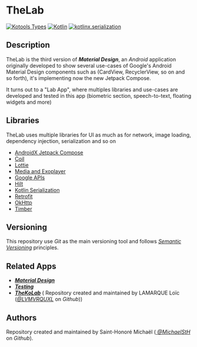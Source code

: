 # TheLab

[![Kotools Types][kotools-types-badge]][kotools-types-project]
[![Kotlin][kotlin-badge]][kotlin]
[![kotlinx.serialization][kotlinx.serialization-badge]][kotlinx.serialization]

## Description

TheLab is the third version of ***Material Design***, an *Android* application originally developed
to show several use-cases of Google's Android Material Design components such as (CardView,
RecyclerView, so on and so forth), it's implementing now the new Jetpack Compose.

It turns out to a "Lab App", where multiples libraries and use-cases are developed and tested in
this app (biometric section, speech-to-text, floating widgets and more)

## Libraries

TheLab uses multiple libraries for UI as much as for network, image loading, dependency injection,
serialization and so on

- [AndroidX Jetpack Compose][jetpack-compose]
- [Coil][coil]
- [Lottie][lottie]
- [Media and Exoplayer][exoplayer]
- [Google APIs][jetpack-compose]
- [Hilt][dagger-hilt]
- [Kotlin Serialization][kotlinx-serialization]
- [Retrofit][retrofit]
- [OkHttp][okhttp]
- [Timber][timber]

## Versioning

This repository use *Git* as the main versioning tool and follows [*Semantic Versioning*][sem-ver]
principles.

## Related Apps

* [***Material Design***](https://github.com/MichaelStH/MaterialDesignFeatures)
* [***Testing***](https://github.com/MichaelStH/Testing/tree/develop)
* [***TheKoLab***](https://github.com/TheXtremeLabs/TheKoLab) (
  Repository created and maintained by LAMARQUE Loïc ([*@LVMVRQUXL*](https://github.com/LVMVRQUXL)
  on *Github*))

## Authors

Repository created and maintained by Saint-Honoré Michaël ([
*@MichaelStH*](https://github.com/MichaelStH/) on *Github*).

[sem-ver]: https://semver.org/
[kotools-types-badge]: https://img.shields.io/static/v1?label=version&message=12.0.13&color=blue
[kotools-types-project]: https://github.com/kotools/types
[kotlin]: https://kotlinlang.org
[kotlin-badge]: https://img.shields.io/badge/kotlin-1.9.10-blue?logo=kotlin
[kotlin.ArithmeticException]: https://kotlinlang.org/api/latest/jvm/stdlib/kotlin/-arithmetic-exception
[kotlinx.serialization]: https://github.com/Kotlin/kotlinx.serialization
[kotlinx.serialization-badge]: https://img.shields.io/badge/kotlinx.serialization-1.5.1-blue
[total-functions]: https://xlinux.nist.gov/dads/HTML/totalfunc.html
[jetpack-compose]: https://developer.android.com/jetpack/compose?hl=fr
[coil]: https://coil-kt.github.io/coil/
[lottie]: https://airbnb.io/lottie/#/
[exoplayer]: https://developer.android.com/guide/topics/media/exoplayer/hello-world
[dagger-hilt]: https://dagger.dev/hilt/
[kotlinx-serialization]: https://github.com/Kotlin/kotlinx.serialization
[retrofit]: https://square.github.io/retrofit/
[okhttp]: https://square.github.io/okhttp/
[timber]: https://github.com/JakeWharton/timber
